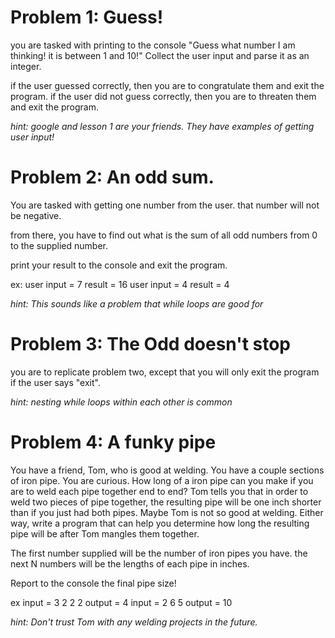 # Problem 1: Guess!
you are tasked with printing to the console "Guess what number I am thinking! it is between 1 and 10!"
Collect the user input and parse it as an integer.

if the user guessed correctly, then you are to congratulate them and exit the program.
if the user did not guess correctly, then you are to threaten them and exit the program.

_hint: google and lesson 1 are your friends. They have examples of getting user input!_

# Problem 2: An odd sum.

You are tasked with getting one number from the user. that number will not be negative.

from there, you have to find out what is the sum of all  odd numbers from 0 to the supplied number.

print your result to the console and exit the program.

ex:
user input = 7
result = 16
user input = 4
result = 4

_hint: This sounds like a problem that while loops are good for_

# Problem 3: The Odd doesn't stop

you are to replicate problem two, except that you will only exit the program if the user says "exit".

_hint: nesting while loops within each other is common_

# Problem 4: A funky pipe

You have a friend, Tom, who is good at welding.
You have a couple sections of iron pipe.
You are curious.
How long of a iron pipe can you make if you are to weld each pipe together end to end?
Tom tells you that in order to weld two pieces of pipe together, the resulting pipe will be one inch shorter than if you just had both pipes.
Maybe Tom is not so good at welding.
Either way, write a program that can help you determine how long the resulting pipe will be after Tom mangles them together.

The first number supplied will be the number of iron pipes you have.
the next N numbers will be the lengths of each pipe in inches.

Report to the console the final pipe size!

ex
input =
3
2
2
2
output = 4
input = 
2
6
5
output = 10

_hint: Don't trust Tom with any welding projects in the future._